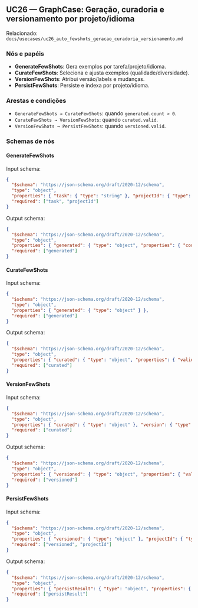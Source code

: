 ## UC26 — GraphCase: Geração, curadoria e versionamento por projeto/idioma

Relacionado: `docs/usecases/uc26_auto_fewshots_geracao_curadoria_versionamento.md`

### Nós e papéis
- **GenerateFewShots**: Gera exemplos por tarefa/projeto/idioma.
- **CurateFewShots**: Seleciona e ajusta exemplos (qualidade/diversidade).
- **VersionFewShots**: Atribui versão/labels e mudanças.
- **PersistFewShots**: Persiste e indexa por projeto/idioma.

### Arestas e condições
- `GenerateFewShots → CurateFewShots`: quando `generated.count > 0`.
- `CurateFewShots → VersionFewShots`: quando `curated.valid`.
- `VersionFewShots → PersistFewShots`: quando `versioned.valid`.

### Schemas de nós

#### GenerateFewShots
Input schema:
```json
{
  "$schema": "https://json-schema.org/draft/2020-12/schema",
  "type": "object",
  "properties": { "task": { "type": "string" }, "projectId": { "type": "string" }, "lang": { "type": "string" } },
  "required": ["task", "projectId"]
}
```
Output schema:
```json
{
  "$schema": "https://json-schema.org/draft/2020-12/schema",
  "type": "object",
  "properties": { "generated": { "type": "object", "properties": { "count": { "type": "number" } }, "required": ["count"] } },
  "required": ["generated"]
}
```

#### CurateFewShots
Input schema:
```json
{
  "$schema": "https://json-schema.org/draft/2020-12/schema",
  "type": "object",
  "properties": { "generated": { "type": "object" } },
  "required": ["generated"]
}
```
Output schema:
```json
{
  "$schema": "https://json-schema.org/draft/2020-12/schema",
  "type": "object",
  "properties": { "curated": { "type": "object", "properties": { "valid": { "type": "boolean" } }, "required": ["valid"] } },
  "required": ["curated"]
}
```

#### VersionFewShots
Input schema:
```json
{
  "$schema": "https://json-schema.org/draft/2020-12/schema",
  "type": "object",
  "properties": { "curated": { "type": "object" }, "version": { "type": "string" } },
  "required": ["curated"]
}
```
Output schema:
```json
{
  "$schema": "https://json-schema.org/draft/2020-12/schema",
  "type": "object",
  "properties": { "versioned": { "type": "object", "properties": { "valid": { "type": "boolean" }, "version": { "type": "string" } }, "required": ["valid", "version"] } },
  "required": ["versioned"]
}
```

#### PersistFewShots
Input schema:
```json
{
  "$schema": "https://json-schema.org/draft/2020-12/schema",
  "type": "object",
  "properties": { "versioned": { "type": "object" }, "projectId": { "type": "string" }, "lang": { "type": "string" } },
  "required": ["versioned", "projectId"]
}
```
Output schema:
```json
{
  "$schema": "https://json-schema.org/draft/2020-12/schema",
  "type": "object",
  "properties": { "persistResult": { "type": "object", "properties": { "persisted": { "type": "boolean" } }, "required": ["persisted"] } },
  "required": ["persistResult"]
}
```


